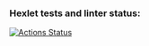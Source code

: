 ### Hexlet tests and linter status:
[![Actions Status](https://github.com/qarftg/frontend-project-44/actions/workflows/hexlet-check.yml/badge.svg)](https://github.com/qarftg/frontend-project-44/actions)